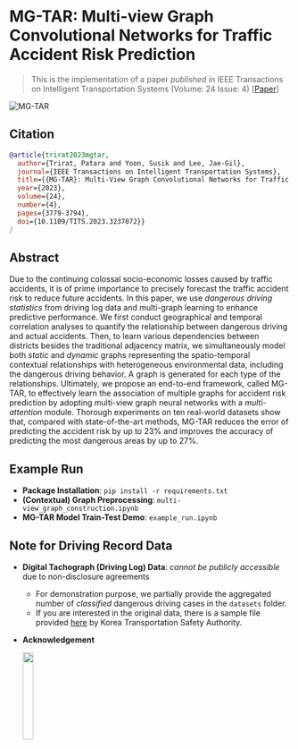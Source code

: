 # MG-TAR: Multi-view Graph Convolutional Networks for Traffic Accident Risk Prediction
> This is the implementation of a paper _published_ in IEEE Transactions on Intelligent Transportation Systems (Volume: 24 Issue: 4) [[Paper](https://ieeexplore.ieee.org/document/10023949)] 

![MG-TAR](https://github.com/kaist-dmlab/MG-TAR/assets/12752812/d0165fbd-01bc-4b5a-ad61-8bc6f3592a2f)
   
  
## Citation
```bibtex 
@article{trirat2023mgtar,
  author={Trirat, Patara and Yoon, Susik and Lee, Jae-Gil},
  journal={IEEE Transactions on Intelligent Transportation Systems}, 
  title={{MG-TAR}: Multi-View Graph Convolutional Networks for Traffic Accident Risk Prediction}, 
  year={2023},
  volume={24}, 
  number={4},
  pages={3779-3794},
  doi={10.1109/TITS.2023.3237072}}
}   
```      
      
## Abstract   
Due to the continuing colossal socio-economic losses caused by traffic accidents, it is of prime importance to precisely forecast the traffic accident risk to reduce future accidents. In this paper, we use _dangerous driving statistics_ from driving log data and multi-graph learning to enhance predictive performance. We first conduct geographical and temporal correlation analyses to quantify the relationship between dangerous driving and actual accidents. Then, to learn various dependencies between districts besides the traditional adjacency matrix, we simultaneously model both _static_ and _dynamic_ graphs representing the spatio-temporal contextual relationships with heterogeneous environmental data, including the dangerous driving behavior. A graph is generated for each type of the relationships. Ultimately, we propose an end-to-end framework, called MG-TAR, to effectively learn the association of multiple graphs for accident risk prediction by adopting multi-view graph neural networks with a _multi-attention_ module. Thorough experiments on ten real-world datasets show that, compared with state-of-the-art methods, MG-TAR reduces the error of predicting the accident risk by up to 23% and improves the accuracy of predicting the most dangerous areas by up to 27%. 

## Example Run
- **Package Installation**: `pip install -r requirements.txt`   
- **(Contextual) Graph Preprocessing**: `multi-view_graph_construction.ipynb`
- **MG-TAR Model Train-Test Demo**: `example_run.ipynb` 

## Note for Driving Record Data
- **Digital Tachograph (Driving Log) Data**: _cannot be publicly accessible_ due to non-disclosure agreements
  - For demonstration purpose, we partially provide the aggregated number of _classified_ dangerous driving cases in the `datasets` folder. 
  - If you are interested in the original data, there is a sample file provided [here](https://www.data.go.kr/en/data/15050068/fileData.do) by Korea Transportation Safety Authority.
- **Acknowledgement**
  
   <img src="https://github.com/kaist-dmlab/MG-TAR/assets/12752812/2f3c16e1-d240-466b-93d3-59c472b37fe8"  width="20%" height="20%">
 
 
 
 
 
 
 
 
 
 
 
 
 
 
 
 
 
 
 
 
 
 
 
 
 
 
 
 
 
 
 
 
 
 
 
 
 
 
 
 
 
 
 
 
 
 
 
 
 
 
 
 
 
 
 
 
 
 
 
 
 
 
 
 
 
 
 
 
 
 
 
 
 
 
 
 
 
 
 
 
 
 
 
 
 
 
 
 
 
 
 
 
 
 
 
 
 
 
 
 
 
 
 
 
 
 
 
 
 
 
 
 
 
 
 
 
 
 
 
 
 
 
 
 
 
 
 
 
 
 
